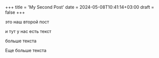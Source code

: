 +++
title = 'My Second Post'
date = 2024-05-08T10:41:14+03:00
draft = false
+++

это наш второй пост

и тут у нас есть текст

больше текста

Еще больше текста
